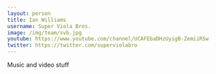 ```yaml
---
layout: person
title: Ian Williams
username: Super Viola Bros.
image: /img/team/svb.jpg
youtube: https://www.youtube.com/channel/UCAFEbaDHzUyigB-ZemiiRSw
twitter: https://twitter.com/superviolabro
---
```


Music and video stuff
